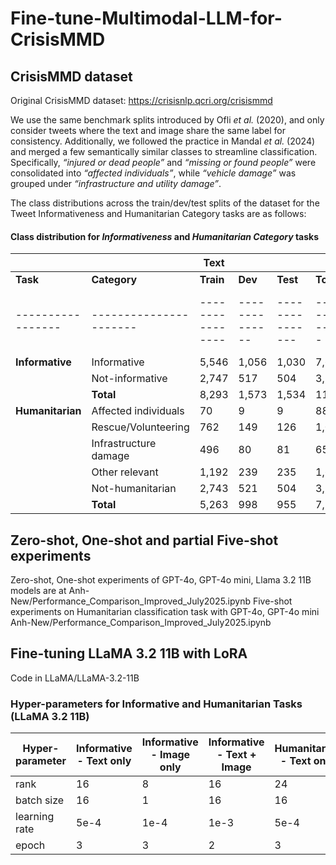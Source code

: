 # Fine-tune-Multimodal-LLM-for-CrisisMMD

## CrisisMMD dataset
Original CrisisMMD dataset: https://crisisnlp.qcri.org/crisismmd 

We use the same benchmark splits introduced by Ofli *et al.* (2020), and only consider tweets where the text and image share the same label for consistency. Additionally, we followed the practice in Mandal *et al.* (2024) and merged a few semantically similar classes to streamline classification. Specifically, *“injured or dead people”* and *“missing or found people”* were consolidated into *“affected individuals”*, while *“vehicle damage”* was grouped under *“infrastructure and utility damage”*.

The class distributions across the train/dev/test splits of the dataset for the Tweet Informativeness and Humanitarian Category tasks are as follows:
#### Class distribution for *Informativeness* and *Humanitarian Category* tasks
|                 |                      | **Text**       |              |               |                | **Image**        |               |                |                  |
|-----------------|----------------------|----------------|--------------|---------------|----------------|------------------|---------------|----------------|------------------|
| **Task**        | **Category**         | **Train**      | **Dev**      | **Test**      | **Total**      | **Train**        | **Dev**       | **Test**       | **Total**        |
|-----------------|----------------------|----------------|--------------|---------------|----------------|------------------|---------------|----------------|------------------|
| **Informative** | Informative          | 5,546          | 1,056        | 1,030         | 7,632          | 6,345            | 1,056         | 1,030          | 8,431            |
|                 | Not-informative      | 2,747          | 517          | 504           | 3,768          | 3,256            | 517           | 504            | 4,277            |
|                 | **Total**            | 8,293          | 1,573        | 1,534         | 11,400         | 9,601            | 1,573         | 1,534          | 12,708           |
| **Humanitarian**| Affected individuals | 70             | 9            | 9             | 88             | 71               | 9             | 9              | 89               |
|                 | Rescue/Volunteering  | 762            | 149          | 126           | 1,037          | 912              | 149           | 126            | 1,187            |
|                 | Infrastructure damage| 496            | 80           | 81            | 657            | 612              | 80            | 81             | 773              |
|                 | Other relevant       | 1,192          | 239          | 235           | 1,666          | 1,279            | 239           | 235            | 1,753            |
|                 | Not-humanitarian     | 2,743          | 521          | 504           | 3,768          | 3,252            | 521           | 504            | 4,277            |
|                 | **Total**            | 5,263          | 998          | 955           | 7,216          | 6,126            | 998           | 955            | 8,079            |




## Zero-shot, One-shot and partial Five-shot experiments
Zero-shot, One-shot experiments of GPT-4o, GPT-4o mini, Llama 3.2 11B models are at Anh-New/Performance_Comparison_Improved_July2025.ipynb
Five-shot experiments on Humanitarian classification task with GPT-4o, GPT-4o mini Anh-New/Performance_Comparison_Improved_July2025.ipynb

## Fine-tuning LLaMA 3.2 11B with LoRA
Code in LLaMA/LLaMA-3.2-11B
### Hyper-parameters for Informative and Humanitarian Tasks (LLaMA 3.2 11B)

| Hyper-parameter | Informative - Text only | Informative - Image only | Informative - Text + Image | Humanitarian - Text only | Humanitarian - Image only | Humanitarian - Text + Image |
|-----------------|-------------------------|---------------------------|-----------------------------|---------------------------|-----------------------------|-------------------------------|
| rank            | 16                      | 8                         | 16                          | 24                        | 8                           | 24                            |
| batch size      | 16                      | 1                         | 16                          | 16                        | 1                           | 16                            |
| learning rate   | 5e-4                    | 1e-4                      | 1e-3                        | 5e-4                      | 1e-4                        | 1e-3                          |
| epoch           | 3                       | 3                         | 2                           | 3                         | 3                           | 3                             |
